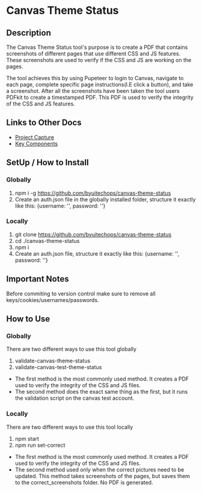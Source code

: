 # Canvas Theme Status

## Description
The Canvas Theme Status tool's purpose is to create a PDF that contains screenshots of
different pages that use different CSS and JS features. These screenshots are used to verify
if the CSS and JS are working on the pages.

The tool achieves this by using Pupeteer to login to Canvas, navigate to each page, complete specific
page instructions(I.E click a button), and take a screenshot. After all the screenshots have been taken
the tool users PDFkit to create a timestamped PDF. This PDF is used to verify the integrity of the CSS
and JS features. 

## Links to Other Docs

- [Project Capture](./docs/01_ProjectCaptureDoc.md)
- [Key Components](./docs/02_KeyComponentsDoc.md)


## SetUp / How to Install
### Globally
1. npm i -g https://github.com/byuitechops/canvas-theme-status
2. Create an auth.json file in the globally installed folder, structure it exactly like this: {username: '', password: ''}
### Locally
1. git clone https://github.com/byuitechops/canvas-theme-status
2. cd ./canvas-theme-status
3. npm i
4. Create an auth.json file, structure it exactly like this: {username: '', password: ''}

## Important Notes
Before commiting to version control make sure to remove all keys/cookies/usernames/passwords.

## How to Use
### Globally
There are two different ways to use this tool globally
1. validate-canvas-theme-status
2. validate-canvas-test-theme-status
* The first method is the most commonly used method. It creates a PDF used to verify the integrity of the
CSS and JS files.
* The second method does the exact same thing as the first, but it runs the validation script on the canvas
test account.
### Locally
There are two different ways to use this tool locally
1. npm start
2. npm run set-correct
* The first method is the most commonly used method. It creates a PDF used to verify the integrity of the
CSS and JS files.
* The second method used only when the correct pictures need to be updated. This method takes screenshots
of the pages, but saves them to the correct_screenshots folder. No PDF is generated.